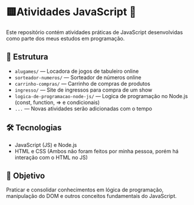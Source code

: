 
# 🟨Atividades JavaScript 🚀

Este repositório contém atividades práticas de JavaScript desenvolvidas como parte dos meus estudos em programação.

## 📁 Estrutura

- `alugames/` — Locadora de jogos de tabuleiro online
- `sorteador-numeros/` — Sorteador de números online
- `carrinho-compras/` — Carrinho de compras de produtos 
- `ingresso/` — Site de ingressos para compra de um show
- `logica-de-programacao-node-js/` — Logica de programação no Node.js (const, function, => e condicionais)
- `...` — Novas atividades serão adicionadas com o tempo

## 🛠️ Tecnologias

- JavaScript (JS) e Node.js
- HTML e CSS (Ambos não foram feitos por minha pessoa, porém há interação com o HTML no JS)

## 📌 Objetivo

Praticar e consolidar conhecimentos em lógica de programação, manipulação do DOM e outros conceitos fundamentais do JavaScript.
